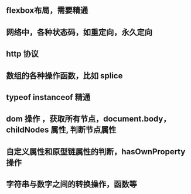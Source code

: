 ## flexbox布局，需要精通

## 网络中，各种状态码，如重定向，永久定向

## http 协议

## 数组的各种操作函数，比如 splice

## typeof instanceof 精通

## dom 操作 ，获取所有节点，document.body，childNodes 属性, 判断节点属性

## 自定义属性和原型链属性的判断，hasOwnProperty操作

## 字符串与数字之间的转换操作，函数等